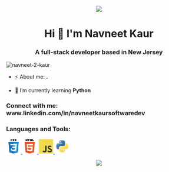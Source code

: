 <p align="center">
  <img src = "https://github.com/Navneet-2-Kaur/Navneet-2-Kaur/assets/139146318/dc4ed9b9-a93d-4ea2-a30c-b299f041d9ba"/>
</p>


<h1 align="center">Hi 👋 I'm Navneet Kaur</h1>
<h3 align="center">A full-stack developer based in New Jersey</h3>

<p align="left"> <img src="https://komarev.com/ghpvc/?username=navneet-2-kaur&label=Profile%20views&color=0e75b6&style=flat" alt="navneet-2-kaur" /> </p>

- ⚡ About me: **.**

- 🌱 I’m currently learning **Python**

<h3 align="left">Connect with me: www.linkedin.com/in/navneetkaursoftwaredev
</h3>
<p align="left">
</p>

<h3 align="left">Languages and Tools:</h3>
<p align="left"> <a href="https://www.w3schools.com/css/" target="_blank" rel="noreferrer"> <img src="https://raw.githubusercontent.com/devicons/devicon/master/icons/css3/css3-original-wordmark.svg" alt="css3" width="40" height="40"/> </a> <a href="https://www.w3.org/html/" target="_blank" rel="noreferrer"> <img src="https://raw.githubusercontent.com/devicons/devicon/master/icons/html5/html5-original-wordmark.svg" alt="html5" width="40" height="40"/> </a> <a href="https://developer.mozilla.org/en-US/docs/Web/JavaScript" target="_blank" rel="noreferrer"> <img src="https://raw.githubusercontent.com/devicons/devicon/master/icons/javascript/javascript-original.svg" alt="javascript" width="40" height="40"/> </a> <a href="https://www.python.org" target="_blank" rel="noreferrer"> <img src="https://raw.githubusercontent.com/devicons/devicon/master/icons/python/python-original.svg" alt="python" width="40" height="40"/> </a> </p>


<p align="center">
  <img src="https://github.com/Navneet-2-Kaur/Navneet-2-Kaur/assets/139146318/11b5cb57-1f06-4289-b6e3-39f56bd58e44)https://github.com/Navneet-2-Kaur/Navneet-2-Kaur/assets/139146318/11b5cb57-1f06-4289-b6e3-39f56bd58e44" />
</p>
